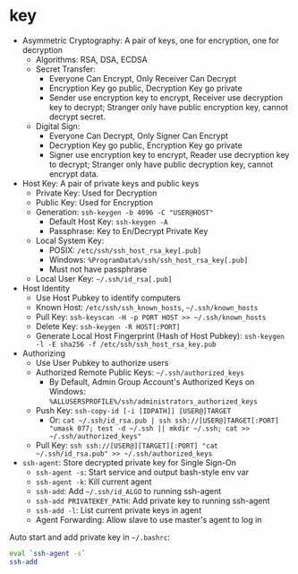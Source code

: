 # key

- Asymmetric Cryptography: A pair of keys, one for encryption, one for decryption
    - Algorithms: RSA, DSA, ECDSA
    - Secret Transfer:
        - Everyone Can Encrypt, Only Receiver Can Decrypt
        - Encryption Key go public, Decryption Key go private
        - Sender use encryption key to encrypt, Receiver use decryption key to decrypt; Stranger only have public encryption key, cannot decrypt secret.
    - Digital Sign:
        - Everyone Can Decrypt, Only Signer Can Encrypt
        - Decryption Key go public, Encryption Key go private
        - Signer use encryption key to encrypt, Reader use decryption key to decrypt; Stranger only have public decryption key, cannot encrypt data.
- Host Key: A pair of private keys and public keys
    - Private Key: Used for Decryption
    - Public Key: Used for Encryption
    - Generation: `ssh-keygen -b 4096 -C "USER@HOST"`
        - Default Host Key: `ssh-keygen -A`
        - Passphrase: Key to En/Decrypt Private Key
    - Local System Key:
        - POSIX: `/etc/ssh/ssh_host_rsa_key[.pub]`
        - Windows: `%ProgramData%/ssh/ssh_host_rsa_key[.pub]`
        - Must not have passphrase
    - Local User Key: `~/.ssh/id_rsa[.pub]`
- Host Identity
    - Use Host Pubkey to identify computers
    - Known Host: `/etc/ssh/ssh_known_hosts`, `~/.ssh/known_hosts`
    - Pull Key: `ssh-keyscan -H -p PORT HOST >> ~/.ssh/known_hosts`
    - Delete Key: `ssh-keygen -R HOST[:PORT]`
    - Generate Local Host Fingerprint (Hash of Host Pubkey): `ssh-keygen -l -E sha256 -f /etc/ssh/ssh_host_rsa_key.pub`
- Authorizing
    - Use User Pubkey to authorize users
    - Authorized Remote Public Keys: `~/.ssh/authorized_keys`
        - By Default, Admin Group Account's Authorized Keys on Windows: `%ALLUSERSPROFILE%/ssh/administrators_authorized_keys`
    - Push Key: `ssh-copy-id [-i [IDPATH]] [USER@]TARGET`
        - Or: `cat ~/.ssh/id_rsa.pub | ssh ssh://[USER@]TARGET[:PORT] "umask 077; test -d ~/.ssh || mkdir ~/.ssh; cat >> ~/.ssh/authorized_keys"`
    - Pull Key: `ssh ssh://[USER@][TARGET][:PORT] "cat ~/.ssh/id_rsa.pub" >> ~/.ssh/authorized_keys`
- `ssh-agent`: Store decrypted private key for Single Sign-On
    - `ssh-agent -s`: Start service and output bash-style env var
    - `ssh-agent -k`: Kill current agent
    - `ssh-add`: Add `~/.ssh/id_ALGO` to running ssh-agent
    - `ssh-add PRIVATEKEY_PATH`: Add private key to running ssh-agent
    - `ssh-add -l`: List current private keys in agent
    - Agent Forwarding: Allow slave to use master's agent to log in

Auto start and add private key in `~/.bashrc`:

```bash
eval `ssh-agent -s`
ssh-add
```
